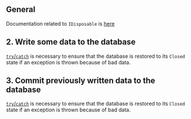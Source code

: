 ## General

Documentation related to `IDisposable` is [here][idisposable]

## 2. Write some data to the database

[`try`/`catch`][try-catch-finally] is necessary to ensure that the database is restored to its `Closed` state if an exception is thrown because of bad data.

## 3. Commit previously written data to the database

[`try`/`catch`][try-catch-finally] is necessary to ensure that the database is restored to its `Closed` state if an exception is thrown because of bad data.

[idisposable]: https://docs.microsoft.com/en-us/dotnet/api/system.idisposable?view=netcore-3.1
[try-catch-finally]: https://docs.microsoft.com/en-us/dotnet/csharp/language-reference/keywords/try-catch-finally
